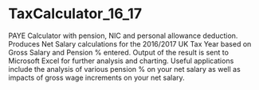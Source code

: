 # TaxCalculator_16_17
PAYE Calculator with pension, NIC and personal allowance deduction.
Produces Net Salary calculations for the 2016/2017 UK Tax Year based on Gross Salary and Pension % entered. 
Output of the result is sent to Microsoft Excel for further analysis and charting. 
Useful applications include the analysis of various pension % on your net salary as well as impacts of gross wage increments on your net salary.
